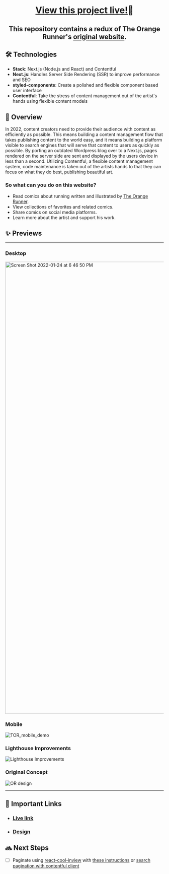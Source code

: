 <h1 align="center" ><a href="https://the-orange-runner.vercel.app/">View this project live!</a>🎉</h1>

<h2 align="center">This repository contains a redux of The Orange Runner's <a href="https://theorangerunner.com/">original website</a>.</h2>

## 🛠 Technologies

- **Stack**: Next.js (Node.js and React) and Contentful
- **Next.js**: Handles Server Side Rendering (SSR) to improve performance and SEO
- **styled-components**: Create a polished and flexible component based user interface
- **Contentful**: Take the stress of content management out of the artist's hands using flexible content models

## 📣 Overview

In 2022, content creators need to provide their audience with content as efficiently as possible. This means building a content management flow that takes publishing content to the world easy, and it means building a platform visible to search engines that will serve that content to users as quickly as possible. By porting an outdated Wordpress blog over to a Next.js, pages rendered on the server side are sent and displayed by the users device in less than a second. Utilizing Contentful, a flexible content management system, code maintenance is taken out of the artists hands to that they can focus on what they do best, publishing beautiful art.

### So what can you do on this website?

- Read comics about running written and illustrated by [The Orange Runner](https://www.instagram.com/theorangerunner/?hl=en).
- View collections of favorites and related comics.
- Share comics on social media platforms.
- Learn more about the artist and support his work.

## ✨ Previews

---

### Desktop

<img width="1436" alt="Screen Shot 2022-01-24 at 6 46 50 PM" src="https://user-images.githubusercontent.com/74033573/150889549-ead4741e-838a-44bc-a6fb-08d2c505a249.png">

### Mobile

![TOR_mobile_demo](https://user-images.githubusercontent.com/74033573/150889524-0871b441-be87-4b88-a168-e9111bed7c93.png)


### Lighthouse Improvements

![Lighthouse Improvements](https://user-images.githubusercontent.com/74033573/150889501-43ba467c-ed50-47f5-b0a1-771e39cc9d2c.png)

### Original Concept

![OR design](https://user-images.githubusercontent.com/74033573/149850940-ae1ed95e-53da-4977-b9e3-b37f287928d8.jpeg)

---

## 🔗 Important Links

- ### [Live link](https://the-orange-runner.vercel.app/)
- ### [Design](https://user-images.githubusercontent.com/74033573/149850940-ae1ed95e-53da-4977-b9e3-b37f287928d8.jpeg)

## 🔜 Next Steps

- [ ] Paginate using [react-cool-inview](https://github.com/wellyshen/react-cool-inview) with [these instructions](https://www.youtube.com/watch?v=_cccpx2Bw_g&ab_channel=BetterDev) or [search pagination with contentful client](https://www.contentful.com/developers/docs/javascript/tutorials/using-js-cda-sdk/)
